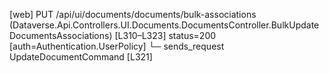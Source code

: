 [web] PUT /api/ui/documents/documents/bulk-associations  (Dataverse.Api.Controllers.UI.Documents.DocumentsController.BulkUpdateDocumentsAssociations)  [L310–L323] status=200 [auth=Authentication.UserPolicy]
  └─ sends_request UpdateDocumentCommand [L321]


